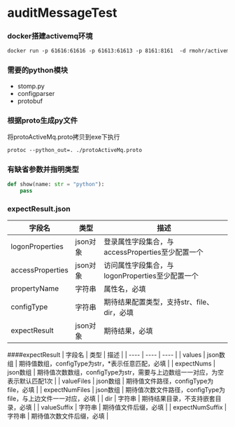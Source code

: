 # auditMessageTest

### docker搭建activemq环境
```xml
docker run -p 61616:61616 -p 61613:61613 -p 8161:8161  -d rmohr/activemq
```

### 需要的python模块
  + stomp.py
  + configparser
  + protobuf
  
### 根据proto生成py文件
将protoActiveMq.proto拷贝到exe下执行
```xml
protoc --python_out=. ./protoActiveMq.proto
```

### 有缺省参数并指明类型
```python
def show(name: str = "python"):
    pass
```

### expectResult.json
|  字段名    |    类型  |   描述   |
| ---- | ---- | ---- |
|   logonProperties  |   json对象         |  登录属性字段集合，与accessProperties至少配置一个    |
|   accessProperties |   json对象         |  访问属性字段集合，与logonProperties至少配置一个    |
|   propertyName     |   字符串            |   属性名，必填            |
|   configType       |   字符串            |   期待结果配置类型，支持str、file、dir，必填            |
|   expectResult     |   json对象          |   期待结果，必填            |

####expectResult
|  字段名    |    类型  |   描述   |
| ---- | ---- | ---- |
|   values           |   json数组         |  期待值数组，configType为str，*表示任意匹配，必填                              |
|   expectNums       |   json数组         |  期待值次数数组，configType为str，需要与上边数组一一对应，为空表示默认匹配1次     |
|   valueFiles       |   json数组         |  期待值文件路径，configType为file，必填                                       |
|   expectNumFiles   |   json数组         |  期待值次数文件路径，configType为file，与上边文件一一对应，必填                  |
|   dir              |   字符串           |  期待结果目录，不支持嵌套目录，必填                                             |
|   valueSuffix      |   字符串           |  期待值文件后缀，必填                                                         |
|   expectNumSuffix  |   字符串           |  期待值次数文件后缀，必填                                                     |
